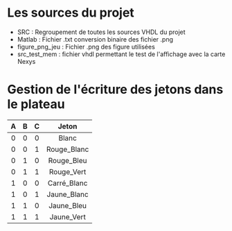 # Les sources du projet

 - SRC : Regroupement de toutes les sources VHDL du projet
 - Matlab :  Fichier .txt conversion binaire des fichier .png
 - figure_png_jeu :  Fichier .png des figure utilisées
 - src_test_mem : fichier vhdl permettant le test de l'affichage avec la carte Nexys


# Gestion de l'écriture des jetons dans le plateau
| A | B | C | Jeton         |
|:-:|:-:|:-:|:-------------:|
| 0 | 0 | 0 | Blanc         |
| 0 | 0 | 1 | Rouge_Blanc   |
| 0 | 1 | 0 | Rouge_Bleu    |
| 0 | 1 | 1 | Rouge_Vert    |
| 1 | 0 | 0 | Carré_Blanc   |
| 1 | 0 | 1 | Jaune_Blanc   | 
| 1 | 1 | 0 | Jaune_Bleu    |
| 1 | 1 | 1 | Jaune_Vert    |